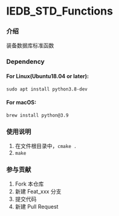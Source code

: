 # IEDB_STD_Functions

### 介绍
装备数据库标准函数

### Dependency
#### For Linux(Ubuntu18.04 or later):
```sudo apt install python3.8-dev```
#### For macOS:
```brew install python@3.9```
### 使用说明

1.  在文件根目录中，```cmake .```
2.  ```make```

### 参与贡献

1.  Fork 本仓库
2.  新建 Feat_xxx 分支
3.  提交代码
4.  新建 Pull Request
